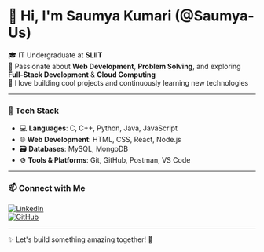 # 👋 Hi, I'm Saumya Kumari (@Saumya-Us)

🎓 IT Undergraduate at **SLIIT**  
🌱 Passionate about **Web Development**, **Problem Solving**, and exploring **Full-Stack Development** & **Cloud Computing**  
🚀 I love building cool projects and continuously learning new technologies  

---

### 🔧 Tech Stack

- 💻 **Languages**: C, C++, Python, Java, JavaScript  
- 🌐 **Web Development**: HTML, CSS, React, Node.js  
- 🗃️ **Databases**: MySQL, MongoDB  
- ⚙️ **Tools & Platforms**: Git, GitHub, Postman, VS Code  

---

### 📫 Connect with Me

[![LinkedIn](https://img.shields.io/badge/LinkedIn-blue?style=for-the-badge&logo=linkedin&logoColor=white)](https://www.linkedin.com/in/sandali-saumya-82a15434a)  
[![GitHub](https://img.shields.io/badge/GitHub-black?style=for-the-badge&logo=github&logoColor=white)](https://github.com/Saumya-Us)

---

✨ Let's build something amazing together! 🚀
